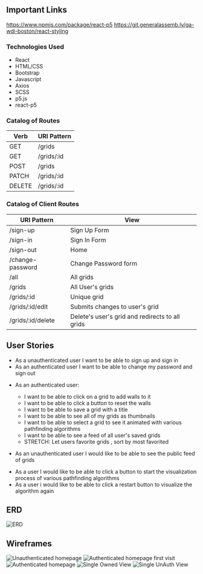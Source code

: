 ## Important Links
https://www.npmjs.com/package/react-p5
https://git.generalassemb.ly/ga-wdi-boston/react-styling


### Technologies Used

- React
- HTML/CSS
- Bootstrap
- Javascript
- Axios
- SCSS 
- p5.js
- react-p5


### Catalog of Routes

Verb         |	URI Pattern
------------ | -------------
GET | /grids
GET | /grids/:id
POST | /grids
PATCH | /grids/:id
DELETE | /grids/:id

### Catalog of Client Routes

URI Pattern        |	View
------------ | -------------
/sign-up | Sign Up Form
/sign-in | Sign In Form
/sign-out | Home
/change-password | Change Password form
/all | All grids
/grids | All User's grids
/grids/:id | Unique grid
/grids/:id/edit | Submits changes to user's grid
/grids/:id/delete | Delete's user's grid and redirects to all grids


## User Stories
<!-- Authentication  -->
- As a unauthenticated  user I want to be able to sign up and sign in
- As an authenticated user I want to be able to change my password and sign out

<!-- CRUD -->
- As an authenticated user:
  - I want to be able to click on a grid to add walls to it
  - I want to be able to click a button to reset the walls
  - I want to be able to save a grid with a title 
  - I want to be able to see all of my grids as thumbnails
  - I want to be able to select a grid to see it animated with various pathfinding algorithms
  - I want to be able to see a feed of all user's saved grids
  - STRETCH: Let users favorite grids , sort by most favorited

- As an unauthenticated user I would like to be able to see the public feed of grids

<!-- Visualization  -->
- As a user I would like to be able to click a button to start the visualization process of various pathfinding algorithms
- As a user i would like to be able to click a restart button to visualize the algorithm again

## ERD

![ERD](https://imgur.com/z7O1MIA.png)

## Wireframes 
![Unauthenticated homepage](https://imgur.com/C9gOeSi.png)
![Authenticated homepage first visit](https://imgur.com/6wB4xfI.png)
![Authenticated homepage](https://imgur.com/bl52JCE.png)
![Single Owned View](https://imgur.com/MYwBK76.png)
![Single UnAuth View](https://imgur.com/y3ULW2R.png)

